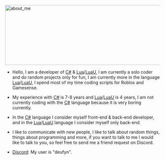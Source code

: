<img width="544" height="195" alt="about_me" src="https://github.com/user-attachments/assets/fb6aa890-3cc9-44a0-8f2f-ea0d1da62c56" />

- Hello, I am a developer of [C#](https://learn.microsoft.com/en-us/dotnet/csharp/) & [Lua](https://www.lua.org/)/[LuaU](https://create.roblox.com/docs/luau), I am currently a solo coder and do random projects only for fun, I am currently more in the language [Lua](https://www.lua.org/)/[LuaU](https://create.roblox.com/docs/luau), I spend most of my time coding scripts for Roblox and Gamesense.

- My experience with [C#](https://learn.microsoft.com/en-us/dotnet/csharp/) is 7-8 years and [Lua](https://www.lua.org/)/[LuaU](https://create.roblox.com/docs/luau) is 4 years, I am not currently coding with the [C#](https://learn.microsoft.com/en-us/dotnet/csharp/) language because it is very boring currently.

- In the [C#](https://learn.microsoft.com/en-us/dotnet/csharp/) language I consider myself front-end & back-end developer, and in the [Lua](https://www.lua.org/)/[LuaU](https://create.roblox.com/docs/luau) language I consider myself only back-end.

- I like to communicate with new people, I like to talk about random things, things about programming and more, if you want to talk to me I would like to talk to you, so feel free to send me a friend request on Discord.

- [Discord](https://discord.com/users/1405009536707858574): My user is "deufyn".
